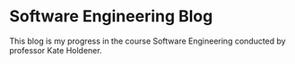 # Software Engineering Blog
This blog is my progress in the course Software Engineering conducted by professor Kate Holdener.



